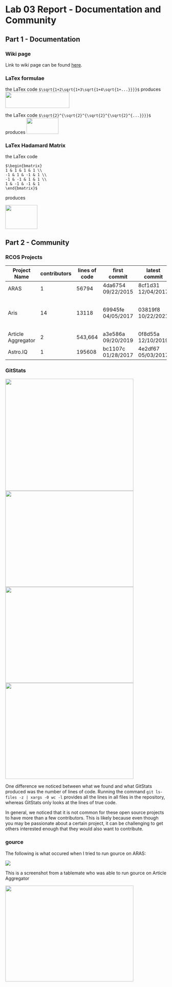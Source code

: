 # Lab 03 Report - Documentation and Community

## Part 1 - Documentation

### Wiki page

Link to wiki page can be found [here](https://github.com/emkulka/oss-repo-template/wiki/Project-Ideas).

### LaTex formulae

the LaTex code `$\sqrt{1+2\sqrt{1+3\sqrt{1+4\sqrt{1+...}}}}$` produces <img src="https://user-images.githubusercontent.com/25308429/151391932-9c4b5df6-4cc1-480e-9aee-e38f387308b7.png" width="200" height="50" />

the LaTex code `$\sqrt{2}^{\sqrt{2}^{\sqrt{2}^{\sqrt{2}^{...}}}}$` produces <img src="https://user-images.githubusercontent.com/25308429/151392118-9310027a-591e-4bd1-9b13-cc5cc3564b94.png" width="100" height="50" />

### LaTex Hadamard Matrix

the LaTex code
```
$\begin{bmatrix}
1 & 1 & 1 & 1 \\
-1 & 1 & -1 & 1 \\
-1 & -1 & 1 & 1 \\
1 & -1 & -1 & 1
\end{bmatrix}$
```
produces

<img src="https://user-images.githubusercontent.com/25308429/151393768-aa9ebe82-86ab-42af-9420-616cd9b6e321.png" width="100" height="75" />

## Part 2 - Community

### RCOS Projects

| Project Name | contributors | lines of code | first commit | latest commit | current branches |
| --- | --- | --- | --- | --- | --- |
| ARAS | 1 |  56794 | 4da6754 09/22/2015 | 8cf1d31 12/04/2017 | master |
| Aris | 14 | 13118 | 69945fe 04/05/2017 | 03819f8 10/22/2021 | master, Key_Palette, proof-generate-solver, Disjunctive_syllogism, gh-pages|
| Article Aggregator | 2 | 543,664 | a3e586a 09/20/2019 | 0f8d55a 12/10/2019 | master |
| Astro.IQ | 1| 195608| bc1107c 01/28/2017 | 4e2df67 05/03/2017 | master, renovate/configure|

### GitStats

<img src="https://user-images.githubusercontent.com/25308429/151599279-afc127a1-428f-4faf-bb81-6c3b906c5a59.png" width="400" height="350" />

<img src="https://user-images.githubusercontent.com/25308429/151602650-be99c495-3e8a-4347-9ce6-b0ab9fcd8a14.png" width="400" height="300" />

<img src="https://user-images.githubusercontent.com/25308429/151602103-13a1afed-4bb0-4f65-9fc0-d813f4252593.png" width="400" height="300" />

<img src="https://user-images.githubusercontent.com/25308429/151602294-19e82748-cb0b-4781-acfd-0e1cb1f80d05.png" width="400" height="300" />

One difference we noticed between what we found and what GitStats produced was the number of lines of code. Running the command `git ls-files -z | xargs -0 wc -l` provides all the lines in all files in the repository, whereas GitStats only looks at the lines of true code. 

In general, we noticed that it is not common for these open source projects to have more than a few contributors. This is likely because even though you may be passionate about a certain project, it can be challenging to get others interested enough that they would also want to contribute.

### gource
The following is what occured when I tried to run gource on ARAS:

<img src="https://user-images.githubusercontent.com/25308429/151829373-ae6bb918-5aea-4908-b090-3159b5ea2058.png" />

This is a screenshot from a tablemate who was able to run gource on Article Aggregator

<img src="https://user-images.githubusercontent.com/25308429/151709903-ad8bfc49-77f1-43b3-ad27-8b7c9e7d63e2.png" width="400" height="300" />

